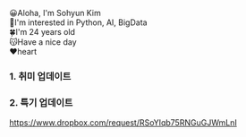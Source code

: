 😀Aloha, I'm Sohyun Kim <br>
🥕I'm interested in Python, AI, BigData <br>
🍀I'm 24 years old <br>
😽Have a nice day <br>
❤️heart

### 1. 취미 업데이트  
### 2. 특기 업데이트 
https://www.dropbox.com/request/RSoYIqb75RNGuGJWmLnI
